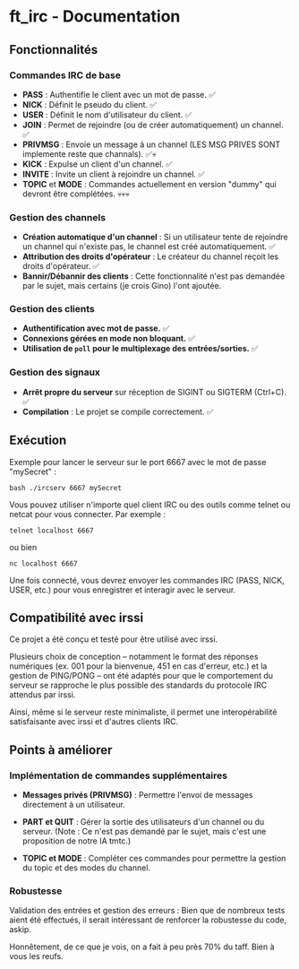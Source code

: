 # ft_irc - Documentation

## Fonctionnalités

### Commandes IRC de base

- **PASS** : Authentifie le client avec un mot de passe. ✅
- **NICK** : Définit le pseudo du client. ✅
- **USER** : Définit le nom d'utilisateur du client. ✅
- **JOIN** : Permet de rejoindre (ou de créer automatiquement) un channel. ✅
- **PRIVMSG** : Envoie un message à un channel (LES MSG PRIVES SONT implemente reste que channals). ✅💀
- **KICK** : Expulse un client d'un channel. ✅
- **INVITE** : Invite un client à rejoindre un channel. ✅
- **TOPIC** et **MODE** : Commandes actuellement en version "dummy" qui devront être complétées. 💀💀💀

### Gestion des channels

- **Création automatique d'un channel** : Si un utilisateur tente de rejoindre un channel qui n'existe pas, le channel est créé automatiquement. ✅
- **Attribution des droits d'opérateur** : Le créateur du channel reçoit les droits d'opérateur. ✅
- **Bannir/Débannir des clients** : Cette fonctionnalité n'est pas demandée par le sujet, mais certains (je crois Gino) l'ont ajoutée.

### Gestion des clients

- **Authentification avec mot de passe.** ✅
- **Connexions gérées en mode non bloquant.** ✅
- **Utilisation de `poll` pour le multiplexage des entrées/sorties.** ✅

### Gestion des signaux

- **Arrêt propre du serveur** sur réception de SIGINT ou SIGTERM (Ctrl+C). ✅
- **Compilation** : Le projet se compile correctement. ✅

## Exécution

Exemple pour lancer le serveur sur le port 6667 avec le mot de passe "mySecret" :

```bash ./ircserv 6667 mySecret```

Vous pouvez utiliser n'importe quel client IRC ou des outils comme telnet ou netcat pour vous connecter. Par exemple :

```telnet localhost 6667```

ou bien 

```nc localhost 6667```

Une fois connecté, vous devrez envoyer les commandes IRC (PASS, NICK, USER, etc.) pour vous enregistrer et interagir avec le serveur.


## Compatibilité avec irssi

Ce projet a été conçu et testé pour être utilisé avec irssi.

Plusieurs choix de conception – notamment le format des réponses numériques (ex. 001 pour la bienvenue, 451 en cas d'erreur, etc.) et la gestion de PING/PONG – ont été adaptés pour que le comportement du serveur se rapproche le plus possible des standards du protocole IRC attendus par irssi.

Ainsi, même si le serveur reste minimaliste, il permet une interopérabilité satisfaisante avec irssi et d'autres clients IRC.

## Points à améliorer

### Implémentation de commandes supplémentaires
- **Messages privés (PRIVMSG)** : Permettre l'envoi de messages directement à un utilisateur.

- **PART et QUIT** : Gérer la sortie des utilisateurs d'un channel ou du serveur.
(Note : Ce n'est pas demandé par le sujet, mais c'est une proposition de notre IA tmtc.)

- **TOPIC et MODE** : Compléter ces commandes pour permettre la gestion du topic et des modes du channel.

### Robustesse
Validation des entrées et gestion des erreurs : Bien que de nombreux tests aient été effectués, il serait intéressant de renforcer la robustesse du code, askip.


Honnêtement, de ce que je vois, on a fait à peu près 70% du taff.
Bien à vous les reufs.
